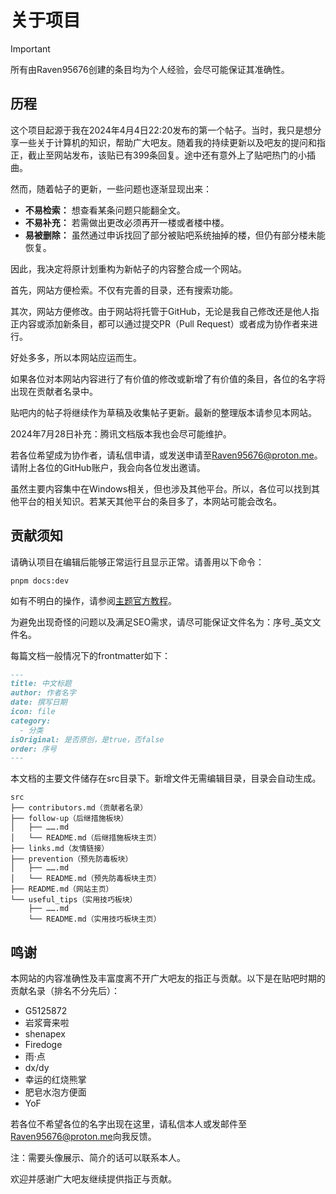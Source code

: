 # 关于项目

> [!important]
> 所有由Raven95676创建的条目均为个人经验，会尽可能保证其准确性。

## 历程

这个项目起源于我在2024年4月4日22:20发布的第一个帖子。当时，我只是想分享一些关于计算机的知识，帮助广大吧友。随着我的持续更新以及吧友的提问和指正，截止至网站发布，该贴已有399条回复。途中还有意外上了贴吧热门的小插曲。

然而，随着帖子的更新，一些问题也逐渐显现出来：

- **不易检索：** 想查看某条问题只能翻全文。
- **不易补充：** 若需做出更改必须再开一楼或者楼中楼。
- **易被删除：** 虽然通过申诉找回了部分被贴吧系统抽掉的楼，但仍有部分楼未能恢复。

因此，我决定将原计划重构为新帖子的内容整合成一个网站。

首先，网站方便检索。不仅有完善的目录，还有搜索功能。

其次，网站方便修改。由于网站将托管于GitHub，无论是我自己修改还是他人指正内容或添加新条目，都可以通过提交PR（Pull Request）或者成为协作者来进行。

好处多多，所以本网站应运而生。

如果各位对本网站内容进行了有价值的修改或新增了有价值的条目，各位的名字将出现在贡献者名录中。

贴吧内的帖子将继续作为草稿及收集帖子更新。最新的整理版本请参见本网站。

2024年7月28日补充：腾讯文档版本我也会尽可能维护。

若各位希望成为协作者，请私信申请，或发送申请至<Raven95676@proton.me>。请附上各位的GitHub账户，我会向各位发出邀请。

虽然主要内容集中在Windows相关，但也涉及其他平台。所以，各位可以找到其他平台的相关知识。若某天其他平台的条目多了，本网站可能会改名。

## 贡献须知

请确认项目在编辑后能够正常运行且显示正常。请善用以下命令：

```shell
pnpm docs:dev
```

如有不明白的操作，请参阅[主题官方教程](https://theme-hope.vuejs.press/zh/get-started/)。

为避免出现奇怪的问题以及满足SEO需求，请尽可能保证文件名为：序号_英文文件名。

每篇文档一般情况下的frontmatter如下：

```markdown
---
title: 中文标题
author: 作者名字
date: 撰写日期
icon: file
category:
  - 分类
isOriginal: 是否原创，是true，否false
order: 序号
---
```

本文档的主要文件储存在src目录下。新增文件无需编辑目录，目录会自动生成。

```shell
src
├── contributors.md（贡献者名录）
├── follow-up（后继措施板块）
│   ├── …….md
│   └── README.md（后继措施板块主页）
├── links.md（友情链接）
├── prevention（预先防毒板块）
│   ├── …….md
│   └── README.md（预先防毒板块主页）
├── README.md（网站主页）
└── useful_tips（实用技巧板块）
    ├── …….md
    └── README.md（实用技巧板块主页）
```

## 鸣谢

本网站的内容准确性及丰富度离不开广大吧友的指正与贡献。以下是在贴吧时期的贡献名录（排名不分先后）：

- G5125872
- 岩浆膏来啦
- shenapex
- Firedoge
- 雨·点
- dx/dy
- 幸运的红烧熊掌
- 肥皂水泡方便面
- YoF

若各位不希望各位的名字出现在这里，请私信本人或发邮件至<Raven95676@proton.me>向我反馈。

注：需要头像展示、简介的话可以联系本人。

欢迎并感谢广大吧友继续提供指正与贡献。
